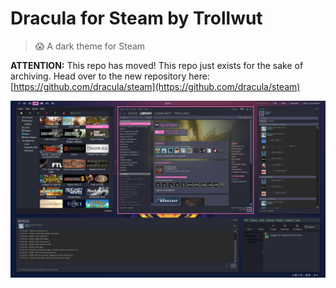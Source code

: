 # Dracula for Steam by Trollwut

> 😱 A dark theme for Steam

**ATTENTION:** This repo has moved! This repo just exists for the sake of archiving. Head over to the new repository here: [https://github.com/dracula/steam](https://github.com/dracula/steam)

![Screenshot](./dracula-steam-skin.png)

